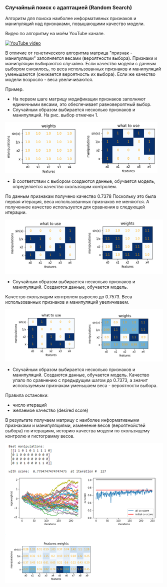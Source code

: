 ### Случайный поиск с адаптацией (Random Search)

Алгоритм для поиска наиболее информативных признаков и манипуляций над признаками, повышающими качество модели.

Видео по алгоритму на моём YouTube канале.

[![YouTube video](https://i9.ytimg.com/vi/o9doocFKh2g/mq1.jpg?sqp=CNzkyZQG&rs=AOn4CLB4qPPwXYK-80SCSQWqXQLusS56-g)](https://youtu.be/o9doocFKh2g)

В отличие от генетического алгоритма матрица "признак - манипуляции" заполняется весами (вероятности выбора).
Признаки и манипуляции выбираются случайно. Если качество модели с данным выбором снизилось, то веса использованных признаков и манипуляций уменьшаются (снижается вероятность их выбора). Если же качество модели возросло - веса увеличиваются. 

Пример.

- На первом шаге матрицу модификации признаков заполняют единичными весами, это обеспечивает равновероятный выбор.
- Случайным образом выбирается несколько признаков и манипуляций. На рис. выбор отмечен 1.

![рисунок 1](pic1.png)

 - В соответствии с выбором создаются данные, обучается модель, определяется качество скользящим контролем.

По данным признакам получено качество 0.7378
Поскольку это была первая итерация, веса использованных признаков не меняются. А полученное качество используется для сравнения в следующей итерации.

![рисунок 2](pic2.png)

- Случайным образом выбирается несколько признаков и манипуляций. Создаются данные, обучается модель. 

Качество скользящим контролем выросло до 0.7573. Веса использованных признаков и манипуляций увеличиваем.

![рисунок 3](pic3.png)

- Случайным образом выбирается несколько признаков и манипуляций. Создаются данные, обучается модель.
Качество упало по сравнению с предыдущим шагом до 0.7373, а значит используемым признакам уменьшаем веса - вероятности выбора.

Правила остановки:
- число итераций
- желаемое качество (desired score)

В результате получаем матрицу с наиболее информативными признаками и манипуляциями, изменение весов (вероятнойстей выбора) по итерациям, историю качества модели по скользящему контролю и гистограмму весов.

![рисунок 4](pic4.png)
